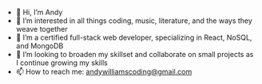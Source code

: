 - 👋 Hi, I’m Andy
- 👀 I’m interested in all things coding, music, literature, and the ways they weave together
- 🌱 I’m a certified full-stack web developer, specializing in React, NoSQL, and MongoDB
- 💞️ I’m looking to broaden my skillset and collaborate on small projects as I continue growing my skills
- 📫 How to reach me: andywilliamscoding@gmail.com

<!---
andycwilliams/andycwilliams is a ✨ special ✨ repository because its `README.md` (this file) appears on your GitHub profile.
You can click the Preview link to take a look at your changes.
--->
